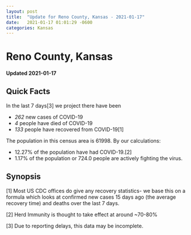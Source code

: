 ```yaml
---
layout: post
title:  "Update for Reno County, Kansas - 2021-01-17"
date:   2021-01-17 01:01:29 -0600
categories: Kansas
---
```


# Reno County, Kansas
#### Updated 2021-01-17

## Quick Facts

In the last 7 days[3] we project there have been
- *262* new cases of COVID-19
- *4* people have died of COVID-19
- *133* people have recovered from COVID-19[1]

The population in this census area is 61998. By our calculations:
- 12.27% of the population have had COVID-19.[2]
- 1.17% of the population or 724.0 people are actively fighting the virus.

## Synopsis




[1] Most US CDC offices do give any recovery statistics- we base this on a formula which looks at confirmed new cases
15 days ago (the average recovery time) and deaths over the last 7 days.

[2] Herd Immunity is thought to take effect at around ~70-80%

[3] Due to reporting delays, this data may be incomplete.
 
    